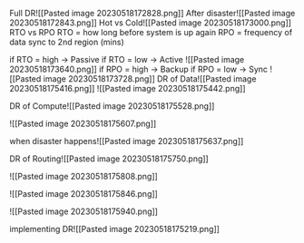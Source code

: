 Full DR![[Pasted image 20230518172828.png]]
After disaster![[Pasted image 20230518172843.png]]
Hot vs Cold![[Pasted image 20230518173000.png]]
RTO vs RPO
RTO = how long before system is up again
RPO = frequency of data sync to 2nd region (mins)

if RTO = high -> Passive
if RTO = low  -> Active ![[Pasted image 20230518173640.png]]
if RPO = high -> Backup
if RPO = low  -> Sync ![[Pasted image 20230518173728.png]]
DR of Data![[Pasted image 20230518175416.png]]
![[Pasted image 20230518175442.png]]

DR of Compute![[Pasted image 20230518175528.png]]

![[Pasted image 20230518175607.png]]

when disaster happens![[Pasted image 20230518175637.png]]

DR of Routing![[Pasted image 20230518175750.png]]

![[Pasted image 20230518175808.png]]

![[Pasted image 20230518175846.png]]

![[Pasted image 20230518175940.png]]

implementing DR![[Pasted image 20230518175219.png]]



